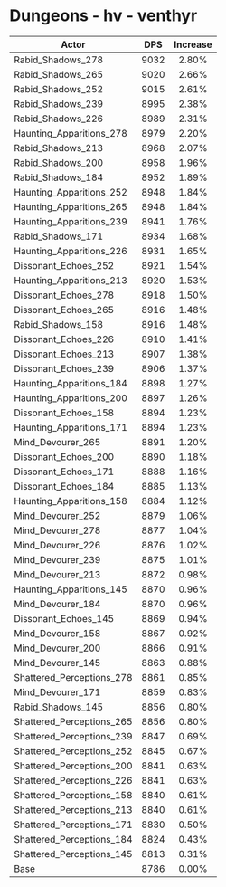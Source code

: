 # Dungeons - hv - venthyr
| Actor | DPS | Increase |
|---|:---:|:---:|
|Rabid_Shadows_278|9032|2.80%|
|Rabid_Shadows_265|9020|2.66%|
|Rabid_Shadows_252|9015|2.61%|
|Rabid_Shadows_239|8995|2.38%|
|Rabid_Shadows_226|8989|2.31%|
|Haunting_Apparitions_278|8979|2.20%|
|Rabid_Shadows_213|8968|2.07%|
|Rabid_Shadows_200|8958|1.96%|
|Rabid_Shadows_184|8952|1.89%|
|Haunting_Apparitions_252|8948|1.84%|
|Haunting_Apparitions_265|8948|1.84%|
|Haunting_Apparitions_239|8941|1.76%|
|Rabid_Shadows_171|8934|1.68%|
|Haunting_Apparitions_226|8931|1.65%|
|Dissonant_Echoes_252|8921|1.54%|
|Haunting_Apparitions_213|8920|1.53%|
|Dissonant_Echoes_278|8918|1.50%|
|Dissonant_Echoes_265|8916|1.48%|
|Rabid_Shadows_158|8916|1.48%|
|Dissonant_Echoes_226|8910|1.41%|
|Dissonant_Echoes_213|8907|1.38%|
|Dissonant_Echoes_239|8906|1.37%|
|Haunting_Apparitions_184|8898|1.27%|
|Haunting_Apparitions_200|8897|1.26%|
|Dissonant_Echoes_158|8894|1.23%|
|Haunting_Apparitions_171|8894|1.23%|
|Mind_Devourer_265|8891|1.20%|
|Dissonant_Echoes_200|8890|1.18%|
|Dissonant_Echoes_171|8888|1.16%|
|Dissonant_Echoes_184|8885|1.13%|
|Haunting_Apparitions_158|8884|1.12%|
|Mind_Devourer_252|8879|1.06%|
|Mind_Devourer_278|8877|1.04%|
|Mind_Devourer_226|8876|1.02%|
|Mind_Devourer_239|8875|1.01%|
|Mind_Devourer_213|8872|0.98%|
|Haunting_Apparitions_145|8870|0.96%|
|Mind_Devourer_184|8870|0.96%|
|Dissonant_Echoes_145|8869|0.94%|
|Mind_Devourer_158|8867|0.92%|
|Mind_Devourer_200|8866|0.91%|
|Mind_Devourer_145|8863|0.88%|
|Shattered_Perceptions_278|8861|0.85%|
|Mind_Devourer_171|8859|0.83%|
|Rabid_Shadows_145|8856|0.80%|
|Shattered_Perceptions_265|8856|0.80%|
|Shattered_Perceptions_239|8847|0.69%|
|Shattered_Perceptions_252|8845|0.67%|
|Shattered_Perceptions_200|8841|0.63%|
|Shattered_Perceptions_226|8841|0.63%|
|Shattered_Perceptions_158|8840|0.61%|
|Shattered_Perceptions_213|8840|0.61%|
|Shattered_Perceptions_171|8830|0.50%|
|Shattered_Perceptions_184|8824|0.43%|
|Shattered_Perceptions_145|8813|0.31%|
|Base|8786|0.00%|

